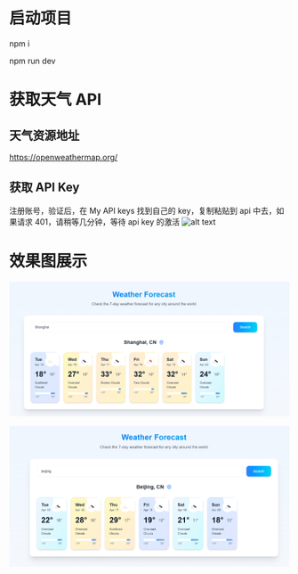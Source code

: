 # 启动项目

npm i

npm run dev

# 获取天气 API

## 天气资源地址

https://openweathermap.org/

## 获取 API Key

注册账号，验证后，在 My API keys 找到自己的 key，复制粘贴到 api 中去，如果请求 401，请稍等几分钟，等待 api key 的激活
![alt text](<屏幕截图 2025-04-15 233843.png>)

# 效果图展示

![alt text](image.png)

![alt text](image-2.png)
